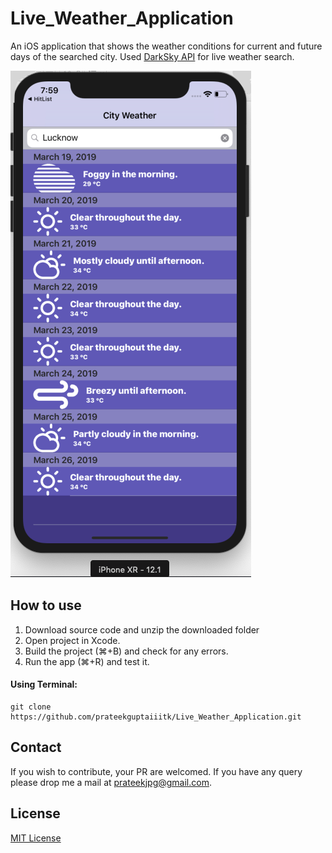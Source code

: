 # Live_Weather_Application
An iOS application that shows the weather conditions for current and future days of the searched city.
Used [DarkSky API](https://darksky.net/dev) for live weather search.

![alt text](https://github.com/prateekguptaiiitk/Live_Weather_Application/blob/master/WeatherApp.png)

## How to use
1. Download source code and unzip the downloaded folder
2. Open project in Xcode.
3. Build the project (⌘+B) and check for any errors.
4. Run the app (⌘+R) and test it.

#### Using Terminal:

``` 
git clone https://github.com/prateekguptaiiitk/Live_Weather_Application.git
```

## Contact

If you wish to contribute, your PR are welcomed. If you have any query please drop me a mail at prateekjpg@gmail.com.

## License

[MIT License](https://github.com/prateekguptaiiitk/Live_Weather_Application/blob/master/LICENSE)
